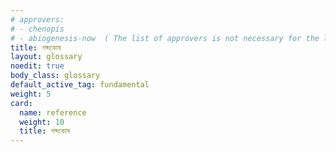 ```yaml
---
# approvers:
# - chenopis
# - abiogenesis-now  ( The list of approvers is not necessary for the localized version. However, it is included because it helps maintain a certain line break, which further aids in updating a file.That's why it's kept in comment form. )
title: শব্দকোষ
layout: glossary
noedit: true
body_class: glossary
default_active_tag: fundamental
weight: 5
card:
  name: reference
  weight: 10
  title: শব্দকোষ
---
```

